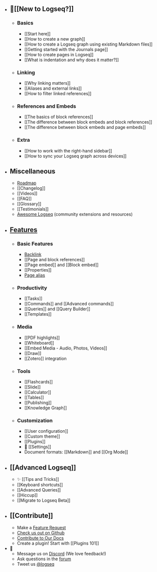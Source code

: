 - ## 🌟[[New to Logseq?]]
	- ### Basics
		- [[Start here]]
		- [[How to create a new graph]]
		- [[How to create a Logseq graph using existing Markdown files]]
		- [[Getting started with the Journals page]]
		- [[How to create pages in Logseq]]
		- [[What is indentation and why does it matter?]]
	- ### Linking
		- [[Why linking matters]]
		- [[Aliases and external links]]
		- [[How to filter linked references]]
	- ### References and Embeds
		- [[The basics of block references]]
		- [[The difference between block embeds and block references]]
		- [[The difference between block embeds and page embeds]]
	- ### Extra
		- [[How to work with the right-hand sidebar]]
		- [[How to sync your Logseq graph across devices]]
- ## Miscellaneous
	- [Roadmap](https://trello.com/b/8txSM12G/logseq-roadmap)
	- [[Changelog]]
	- [[Videos]]
	- [[FAQ]]
	- [[Glossary]]
	- [[Testimonials]]
	- [Awesome Logseq](https://github.com/logseq/awesome-logseq) (community extensions and resources)
- ## [Features]([[Feature]])
	- ### Basic Features
		- [Backlink]([[term/backlink]])
		- [[Page and block references]]
		- [[Page embed]] and [[Block embed]]
		- [[Properties]]
		- [Page alias]([[term/alias]])
	- ### Productivity
		- [[Tasks]]
		- [[Commands]] and [[Advanced commands]]
		- [[Queries]] and [[Query Builder]]
		- [[Templates]]
	- ### Media
		- [[PDF highlights]]
		- [[Whiteboard]]
		- [[Embed Media - Audio, Photos, Videos]]
		- [[Draw]]
		- [[Zotero]] integration
	- ### Tools
		- [[Flashcards]]
		- [[Slide]]
		- [[Calculator]]
		- [[Tables]]
		- [[Publishing]]
		- [[Knowledge Graph]]
	- ### Customization
		- [[User configuration]]
		- [[Custom theme]]
		- [[Plugins]]
		- 👤 [[Settings]]
		- Document formats: [[Markdown]] and [[Org Mode]]
- ## [[Advanced Logseq]]
	- ✨ [[Tips and Tricks]]
	- [[Keyboard shortcuts]]
	- [[Advanced Queries]]
	- [[Hiccup]]
	- [[Migrate to Logseq Beta]]
- ## [[Contribute]]
	- Make a [Feature Request](https://discuss.logseq.com/)
	- [Check us out on Github](https://github.com/logseq/logseq)
	- [Contribute to Our Docs](https://github.com/logseq/docs)
	- Create a plugin! Start with [[Plugins 101]]
- 💬
	- Message us on [Discord](https://discord.gg/KpN4eHY) (We love feedback!)
	- Ask questions in the [forum](https://discuss.logseq.com)
	- Tweet us [@logseq](https://twitter.com/logseq)